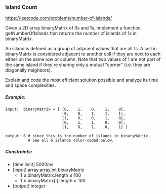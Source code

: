 ### Island Count
https://leetcode.com/problems/number-of-islands/

Given a 2D array binaryMatrix of 0s and 1s, implement a function getNumberOfIslands that returns the number of islands of 1s in binaryMatrix.

An island is defined as a group of adjacent values that are all 1s. A cell in binaryMatrix is considered adjacent to another cell if they are next to each either on the same row or column. Note that two values of 1 are not part of the same island if they're sharing only a mutual "corner" (i.e. they are diagonally neighbors).

Explain and code the most efficient solution possible and analyze its time and space complexities.

##### Example:
```
input:  binaryMatrix = [ [0,    1,    0,    1,    0],
                         [0,    0,    1,    1,    1],
                         [1,    0,    0,    1,    0],
                         [0,    1,    1,    0,    0],
                         [1,    0,    1,    0,    1] ]

output: 6 # since this is the number of islands in binaryMatrix.
          # See all 6 islands color-coded below.
```

##### Constraints:
* [time limit] 5000ms
* [input] array.array.int binaryMatrix
  * 1 ≤ binaryMatrix.length ≤ 100
  * 1 ≤ binaryMatrix[i].length ≤ 100
* [output] integer
